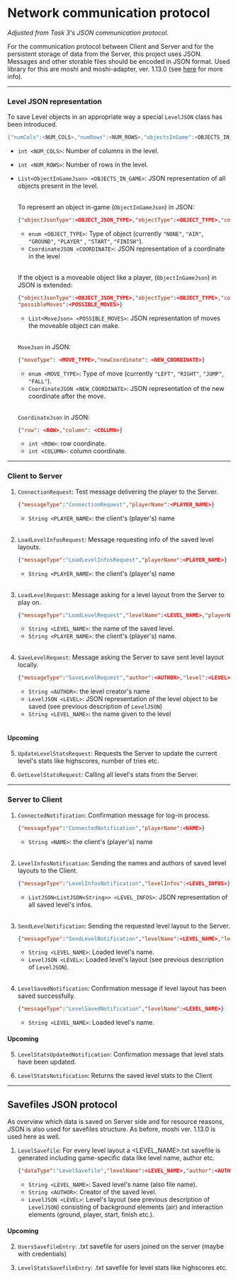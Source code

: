 # Network communication protocol

_Adjusted from Task 3's JSON communication protocol._

For the communication protocol between Client and Server and for the persistent storage of data from
the Server, this project uses JSON. Messages and other storable files should be encoded in JSON
format. Used library for this are moshi and moshi-adapter, ver. 1.13.0
(see [here] for more info).

***

### Level JSON representation

To save Level objects in an appropriate way a special `LevelJSON` class has been introduced.

   ```java 
   {"numCols":<NUM_COLS>,"numRows":<NUM_ROWS>,"objectsInGame":<OBJECTS_IN_GAME>}
   ```

- `int <NUM_COLS>`: Number of columns in the level.
- `int <NUM_ROWS>`: Number of rows in the level.
- `List<ObjectInGameJson> <OBJECTS_IN_GAME>`: JSON representation of all objects present in the
  level.<br><br>

  To represent an object in-game (`ObjectInGameJson`) in JSON:
   ```json lines
   {"objectJsonType":<OBJECT_JSON_TYPE>,"objectType":<OBJECT_TYPE>,"coordinate":<COORDINATE>}
   ```
    - `enum <OBJECT_TYPE>`: Type of object (currently `"NONE"`, `"AIR"`, `"GROUND"`, `"PLAYER"`
      , `"START"`, `"FINISH"`).
    - `CoordinateJSON <COORDINATE>`: JSON representation of a coordinate in the level<br><br>

  If the object is a moveable object like a player, (`ObjectInGameJson`) in JSON is extended:
   ```json lines
   {"objectJsonType":<OBJECT_JSON_TYPE>,"objectType":<OBJECT_TYPE>,"coordinate":<COORDINATE>,
  "possibleMoves":<POSSIBLE_MOVES>}
   ```
    - `List<MoveJson> <POSSIBLE_MOVES>`: JSON representation of moves the moveable object can
      make.<br><br>

  `MoveJson` in JSON:

   ```json lines
   {"moveType": <MOVE_TYPE>,"newCoordinate": <NEW_COORDINATE>}
   ```
    - `enum <MOVE_TYPE>`: Type of move (currently `"LEFT"`, `"RIGHT"`, `"JUMP"`, `"FALL"`).
    - `CoordinateJSON <NEW_COORDINATE>`: JSON representation of the new coordinate after the
      move.<br><br>

  `CoordinateJson` in JSON:

   ```json lines
   {"row": <ROW>,"column": <COLUMN>}
   ```
    - `int <ROW>`: row coordinate.
    - `int <COLUMN>`: column coordinate.

***

### Client to Server

1. `ConnectionRequest`: Test message delivering the player to the Server.
   ```json lines
   {"messageType":"ConnectionRequest","playerName":<PLAYER_NAME>}
   ```
    - `String <PLAYER_NAME>`: the client's (player's) name <br><br>

2. `LoadLevelInfosRequest`: Message requesting info of the saved level layouts.
   ```json lines
   {"messageType":"LoadLevelInfosRequest","playerName":<PLAYER_NAME>}
   ```
    - `String <PLAYER_NAME>`: the client's (player's) name<br><br>

3. `LoadLevelRequest`: Message asking for a level layout from the Server to play on.
   ```json lines
   {"messageType":"LoadLevelRequest","levelName":<LEVEL_NAME>,"playerName":<PLAYER_NAME>}
   ```
    - `String <LEVEL_NAME>`: the name of the saved level.
    - `String <PLAYER_NAME>`: the client's (player's) name.<br><br>

4. `SaveLevelRequest`: Message asking the Server to save sent level layout locally.
   ```json lines
   {"messageType":"SaveLevelRequest","author":<AUTHOR>,"level":<LEVEL>,"levelName":<LEVEL_NAME>}
   ```
    - `String <AUTHOR>`: the level creator's name
    - `LevelJSON <LEVEL>`: JSON representation of the level object to be saved (see previous
      description of `LevelJSON`)
    - `String <LEVEL_NAME>`: the name given to the level<br><br>

#### Upcoming

5. `UpdateLevelStatsRequest`: Requests the Server to update the current level's stats like
   highscores, number of tries etc.

6. `GetLevelStatsRequest`: Calling all level's stats from the Server.

***

### Server to Client

1. `ConnectedNotification`: Confirmation message for log-in process.
   ```json lines
   {"messageType":"ConnectedNotification","playerName":<NAME>}
   ```
    - `String <NAME>`: the client's (player's) name <br><br>

2. `LevelInfosNotification`: Sending the names and authors of saved level layouts to the Client.
   ```json lines
   {"messageType":"LevelInfosNotification","levelInfos":<LEVEL_INFOS>}
   ```
    - `ListJSON<ListJSON<String>> <LEVEL_INFOS>`: JSON representation of all saved level's
      infos.<br><br>

3. `SendLevelNotification`: Sending the requested level layout to the Server.
   ```json lines
   {"messageType":"SendLevelNotification","levelName":<LEVEL_NAME>,"level":<LEVEL>}
   ```
    - `String <LEVEL_NAME>`: Loaded level's name.
    - `LevelJSON <LEVEL>`: Loaded level's layout (see previous description of `LevelJSON`).<br><br>

4. `LevelSavedNotification`: Confirmation message if level layout has been saved successfully.
   ```json lines
   {"messageType":"LevelSavedNotification","levelName":<LEVEL_NAME>}
   ```
    - `String <LEVEL_NAME>`: Loaded level's name.

#### Upcoming

5. `LevelStatsUpdatedNotification`: Confirmation message that level stats have been updated.

6. `LevelStatsNotification`: Returns the saved level stats to the Client

***

## Savefiles JSON protocol

As overview which data is saved on Server side and for resource reasons, JSON is also used for
savefiles structure. As before, moshi ver. 1.13.0 is used here as well.

1. `LevelSavefile`: For every level layout a <LEVEL_NAME>.txt savefile is generated including
   game-specific data like level name, author etc.
   ```json lines
   {"dataType":"LevelSavefile","levelName":<LEVEL_NAME>,"author":<AUTHOR>,"level":<LEVEL>}
   ```
    - `String <LEVEL_NAME>`: Saved level's name (also file name).
    - `String <AUTHOR>`: Creator of the saved level.
    - `LevelJSON <LEVEL>`: Level's layout (see previous description of `LevelJSON`) consisting of
      background elements (air) and interaction elements (ground, player, start, finish etc.).

#### Upcoming

2. `UsersSavefileEntry`: .txt savefile for users joined on the server (maybe with credentials)

3. `LevelStatsSavefileEntry`: .txt savefile for level stats like highscores etc.

[here]: https://search.maven.org/artifact/com.squareup.moshi/moshi/1.13.0/jar 
